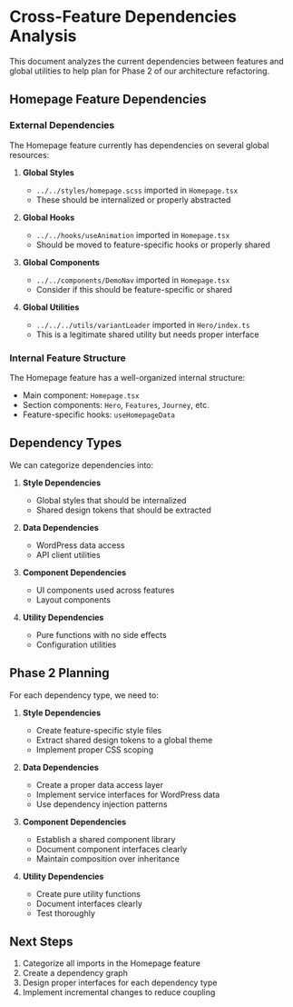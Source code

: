 # Cross-Feature Dependencies Analysis

This document analyzes the current dependencies between features and global utilities to help plan for Phase 2 of our architecture refactoring.

## Homepage Feature Dependencies

### External Dependencies

The Homepage feature currently has dependencies on several global resources:

1. **Global Styles**
   - `../../styles/homepage.scss` imported in `Homepage.tsx`
   - These should be internalized or properly abstracted

2. **Global Hooks**
   - `../../hooks/useAnimation` imported in `Homepage.tsx`
   - Should be moved to feature-specific hooks or properly shared

3. **Global Components**
   - `../../components/DemoNav` imported in `Homepage.tsx`
   - Consider if this should be feature-specific or shared

4. **Global Utilities**
   - `../../../utils/variantLoader` imported in `Hero/index.ts`
   - This is a legitimate shared utility but needs proper interface

### Internal Feature Structure

The Homepage feature has a well-organized internal structure:

- Main component: `Homepage.tsx`
- Section components: `Hero`, `Features`, `Journey`, etc.
- Feature-specific hooks: `useHomepageData`

## Dependency Types

We can categorize dependencies into:

1. **Style Dependencies**
   - Global styles that should be internalized
   - Shared design tokens that should be extracted

2. **Data Dependencies**
   - WordPress data access
   - API client utilities

3. **Component Dependencies**
   - UI components used across features
   - Layout components

4. **Utility Dependencies**
   - Pure functions with no side effects
   - Configuration utilities

## Phase 2 Planning

For each dependency type, we need to:

1. **Style Dependencies**
   - Create feature-specific style files
   - Extract shared design tokens to a global theme
   - Implement proper CSS scoping

2. **Data Dependencies**
   - Create a proper data access layer
   - Implement service interfaces for WordPress data
   - Use dependency injection patterns

3. **Component Dependencies**
   - Establish a shared component library
   - Document component interfaces clearly
   - Maintain composition over inheritance

4. **Utility Dependencies**
   - Create pure utility functions
   - Document interfaces clearly
   - Test thoroughly

## Next Steps

1. Categorize all imports in the Homepage feature
2. Create a dependency graph
3. Design proper interfaces for each dependency type
4. Implement incremental changes to reduce coupling 